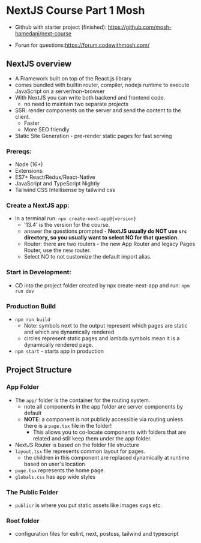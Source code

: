 # NextJS Course Part 1 Mosh

- Github with starter project (finished): https://github.com/mosh-hamedani/next-course

- Forun for questions:https://forum.codewithmosh.com/

## NextJS overview

- A Framework built on top of the React.js library
- comes bundled with builtin router, compiler, nodejs runtime to execute JavaScript on a server/non-browser
- With NextJS you can write both backend and frontend code.
  - no need to maintain two separate projects
- SSR: render components on the server and send the content to the client.
  - Faster
  - More SEO friendly
- Static Site Generation - pre-render static pages for fast serving

### Prereqs:

- Node (16+)
- Extensions:
- ES7+ React/Redux/React-Native
- JavaScript and TypeScript Nightly
- Tailwind CSS Intellisense by tailwind css

### Create a NextJS app:

- In a terminal run: `npx create-next-app@{version}`
  - '13.4' is the version for the course.
  - answer the questions prompted - **NextJS usually do NOT use `src` directory, so you usually want to select NO for that question.**
  - Router: there are two routers - the new App Router and legacy Pages Router, use the new router.
  - Select NO to not customize the default import alias.

### Start in Development:

- CD into the project folder created by npx create-next-app and run: `npm run dev`

### Production Build

- `npm run build`
  - Note: symbols next to the output represent which pages are static and which are dynamically rendered
  - circles represent static pages and lambda symbols mean it is a dynamically rendered page.
- `npm start` - starts app in production

## Project Structure

### App Folder

- The `app/` folder is the container for the routing system.
  - note all components in the app folder are server components by default
  - **NOTE**: a component is not publicly accessible via routing unless there is a `page.tsx` file in the folder!
    - This allows you to co-locate components with folders that are related and still keep them under the app folder.
- NextJS Router is based on the folder file structure
- `layout.tsx` file represents common layout for pages.
  - the children in this component are replaced dynamically at runtime based on user's location
- `page.tsx` represents the home page.
- `globals.css` has app wide styles

### The Public Folder

- `public/` is where you put static assets like images svgs etc.

### Root folder

- configuration files for eslint, next, postcss, tailwind and typescript
